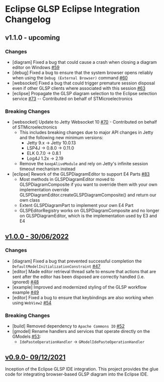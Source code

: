# Eclipse GLSP Eclipse Integration Changelog

## v1.1.0 - upcoming

### Changes

- [diagram] Fixed a bug that could cause a crash when closing a diagram editor on Windows [#59](https://github.com/eclipse-glsp/glsp-eclipse-integration/pull/59)
- [debug] Fixed a bug to ensure that the system browser opens reliably when using the `Debug (External Browser)` command [#60](https://github.com/eclipse-glsp/glsp-eclipse-integration/pull/60)
- [websocket] Fixed a bug that could trigger premature session disposal even if other GLSP clients where associated with this session [#63](https://github.com/eclipse-glsp/glsp-eclipse-integration/pull/63)
- [eclipse] Propagate the GLSP diagram selection to the Eclipse selection service [#73](https://github.com/eclipse-glsp/glsp-eclipse-integration/pull/73) -- Contributed on behalf of STMicroelectronics

### Breaking Changes

- [websocket] Update to Jetty Websocket 10 [#70](https://github.com/eclipse-glsp/glsp-eclipse-integration/pull/70) - Contributed on behalf of STMicroelectronics
  - This includes breaking changes due to major API changes in Jetty and the following new minimum versions:
    - Jetty 9.x -> Jetty 10.0.13
    - LSP4J -> 0.8.0 -> 0.11.0
    - ELK 0.7.0 -> 0.8.1
    - Log4J 1.2x -> 2.19
  - Remove the `keepAliveModule` and rely on Jetty's infinite session timeout mechanism instead
- [eclipse] Rework of the GLSPDiagramEditor to support E4 Parts [#83](https://github.com/eclipse-glsp/glsp-eclipse-integration/pull/83)
  - Most methods in GLSPDiagramEditor moved to GLSPDiagramComposite if you want to override them with your own implementation override GLSPDiagramEditor.createGLSPDiagramComposite() and return our own class
  - Extent GLSPDiagramPart to implement your own E4 Part
  - GLSPEditorRegistry works on GLSPDiagramComposite and no longer on GLSPDiagramEditor, which is the implementation used by E3 and E4

## [v1.0.0 - 30/06/2022](https://github.com/eclipse-glsp/glsp-eclipse-integration/releases/tag/v1.0.0)

### Changes

- [diagram] Fixed a bug that prevented successful completion the `DefaultModelInitializationConstraint` [#47](https://github.com/eclipse-glsp/glsp-eclipse-integration/pull/47)
- [editor] Made editor retrieval thread safe to ensure that actions that are sent after the editor has been disposed are correctly handled (i.e. ignored) [#48](https://github.com/eclipse-glsp/glsp-eclipse-integration/pull/48)
- [example] Improved and modernized styling of the GLSP workflow example [#49](https://github.com/eclipse-glsp/glsp-eclipse-integration/pull/49)
- [editor] Fixed a bug to ensure that keybindings are also working when using `WebView2` [#54](https://github.com/eclipse-glsp/glsp-eclipse-integration/pull/54/)

### Breaking Changes

- [build] Removed dependency to `Apache Commons IO` [#52](https://github.com/eclipse-glsp/glsp-eclipse-integration/pull/52)
- [gmodel] Rename handlers and services that operate directly on the GModels [#53](https://github.com/eclipse-glsp/glsp-eclipse-integration/pull/53):
  - `IdePasteOperationHandler` -> `GModelIdePasteOperationHandler`

## [v0.9.0- 09/12/2021](https://github.com/eclipse-glsp/glsp-eclipse-integration/releases/tag/v0.9.0)

Inception of the Eclipse GLSP IDE integration.
This project provides the glue code for integrating browser-based GLSP diagram into the Eclipse IDE.
